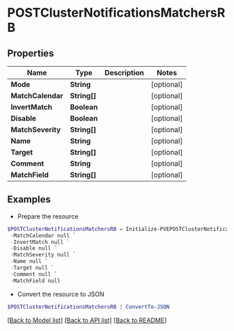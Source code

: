 # POSTClusterNotificationsMatchersRB
## Properties

Name | Type | Description | Notes
------------ | ------------- | ------------- | -------------
**Mode** | **String** |  | [optional] 
**MatchCalendar** | **String[]** |  | [optional] 
**InvertMatch** | **Boolean** |  | [optional] 
**Disable** | **Boolean** |  | [optional] 
**MatchSeverity** | **String[]** |  | [optional] 
**Name** | **String** |  | [optional] 
**Target** | **String[]** |  | [optional] 
**Comment** | **String** |  | [optional] 
**MatchField** | **String[]** |  | [optional] 

## Examples

- Prepare the resource
```powershell
$POSTClusterNotificationsMatchersRB = Initialize-PVEPOSTClusterNotificationsMatchersRB  -Mode null `
 -MatchCalendar null `
 -InvertMatch null `
 -Disable null `
 -MatchSeverity null `
 -Name null `
 -Target null `
 -Comment null `
 -MatchField null
```

- Convert the resource to JSON
```powershell
$POSTClusterNotificationsMatchersRB | ConvertTo-JSON
```

[[Back to Model list]](../README.md#documentation-for-models) [[Back to API list]](../README.md#documentation-for-api-endpoints) [[Back to README]](../README.md)

